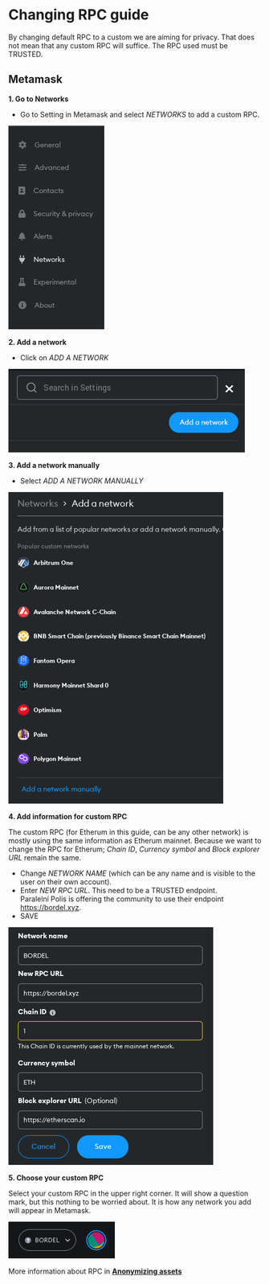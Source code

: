 # Changing RPC guide

By changing default RPC to a custom we are aiming for privacy. That does not mean that any custom RPC will suffice. The RPC used must be TRUSTED.

## Metamask

**1. Go to Networks**

- Go to Setting in Metamask and select *NETWORKS* to add a custom RPC.

![](./pics/networks.png)

**2. Add a network**

- Click on *ADD A NETWORK*

![](./pics/add_a_network.png)

**3. Add a network manually**

- Select *ADD A NETWORK MANUALLY*

![](./pics/add_network_manually.png)

**4. Add information for custom RPC**

The custom RPC (for Etherum in this guide, can be any other network) is mostly using the same information as Etherum mainnet. Because we want to change the RPC for Etherum; *Chain ID*, *Currency symbol* and *Block explorer URL* remain the same. 

- Change *NETWORK NAME* (which can be any name and is visible to the user on their own account). 
- Enter *NEW RPC URL*. This need to be a TRUSTED endpoint.  
Paralelní Polis is offering the community to use their endpoint https://bordel.xyz.
- SAVE

![](./pics/custom_rpc_information.png)

**5. Choose your custom RPC**

Select your custom RPC in the upper right corner. It will show a question mark, but this nothing to be worried about. It is how any network you add will appear in Metamask.

![](./pics/custom_rpc.png)


More information about RPC in [**Anonymizing assets**](./anonymizing_assets.md)
